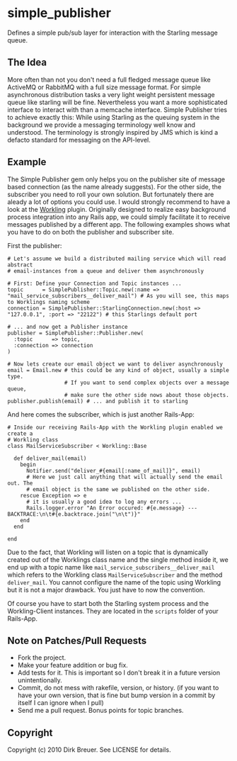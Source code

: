 # simple_publisher

Defines a simple pub/sub layer for interaction with the Starling message queue.

## The Idea

More often than not you don't need a full fledged message queue like ActiveMQ
or RabbitMQ with a full size message format. For simple asynchronous
distribution tasks a very light weight persistent message queue like starling
will be fine. Nevertheless you want a more sophisticated interface to interact
with than a memcache interface. Simple Publisher tries to achieve exactly
this: While using Starling as the queuing system in the background we provide
a messaging terminology well know and understood. The terminology is strongly
inspired by JMS which is kind a defacto standard for messaging on the
API-level.

## Example

The Simple Publisher gem only helps you on the publisher site of message based
connection (as the name already suggests). For the other side, the subscriber
you need to roll your own solution. But fortunately there are aleady a lot of
options you could use. I would strongly recommend to have a look at the
[Workling](http://github.com/purzelrakete/workling "purzelrakete's workling at
master - GitHub") plugin. Originally designed to realize easy background
process integration into any Rails app, we could simply facilitate it to
receive messages published by a different app. The following examples shows
what you have to do on both the publisher and subscriber site.

First the publisher:

    # Let's assume we build a distributed mailing service which will read abstract
    # email-instances from a queue and deliver them asynchronously

    # First: Define your Connection and Topic instances ...
    topic      = SimplePublisher::Topic.new(:name => "mail_service_subscribers__deliver_mail") # As you will see, this maps to Worklings naming scheme
    connection = SimplePublisher::StarlingConnection.new(:host => "127.0.0.1", :port => "22122") # this Starlings default port

    # ... and now get a Publisher instance
    publisher = SimplePublisher::Publisher.new(
      :topic      => topic,
      :connection => connection
    )

    # Now lets create our email object we want to deliver asynchronously
    email = Email.new # this could be any kind of object, usually a simple type.
                      # If you want to send complex objects over a message queue,
                      # make sure the other side nows about those objects.
    publisher.publish(email) # ... and publish it to starling
    
And here comes the subscriber, which is just another Rails-App:

    # Inside our receiving Rails-App with the Workling plugin enabled we create a
    # Workling class
    class MailServiceSubscriber < Workling::Base

      def deliver_mail(email)
        begin
          Notifier.send("deliver_#{email[:name_of_mail]}", email)
          # Here we just call anything that will actually send the email out. The
          # email object is the same we published on the other side.
        rescue Exception => e
          # it is usually a good idea to log any errors ...
          Rails.logger.error "An Error occured: #{e.message} --- BACKTRACE:\n\t#{e.backtrace.join("\n\t")}"
        end
      end

    end
    
Due to the fact, that Workling will listen on a topic that is dynamically
created out of the Worklings class name and the single method inside it, we end
up with a topic name like `mail_service_subscribers__deliver_mail` which refers
to the Workling class `MailServiceSubscriber` and the method `deliver_mail`.
You cannot configure the name of the topic using Workling but it is not a major
drawback. You just have to now the convention.

Of course you have to start both the Starling system process and the Workling-Client
instances. They are located in the `scripts` folder of your Rails-App.

## Note on Patches/Pull Requests
 
* Fork the project.
* Make your feature addition or bug fix.
* Add tests for it. This is important so I don't break it in a
  future version unintentionally.
* Commit, do not mess with rakefile, version, or history.
  (if you want to have your own version, that is fine but bump version in a commit by itself I can ignore when I pull)
* Send me a pull request. Bonus points for topic branches.

## Copyright

Copyright (c) 2010 Dirk Breuer. See LICENSE for details.
